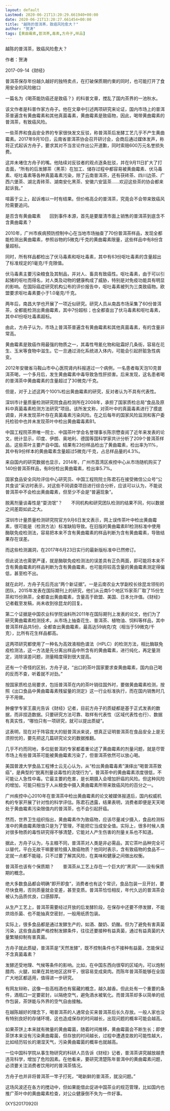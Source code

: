 ```yaml
---
layout: default
Lastmod: 2020-06-21T13:20:29.661940+00:00
date: 2020-06-21T13:20:27.661454+00:00
title: "越陈的普洱茶，致癌风险愈大？"
author: "贺涛"
tags: [黄曲霉素,普洱茶,毒素,方舟子,样品]
---
```


越陈的普洱茶，致癌风险愈大？

作者：贺涛

2017-09-14《财经》

普洱茶保存年份越久越好的独特卖点，在打破保质期约束的同时，也可能打开了食用安全的风险敞口

一篇名为《喝茶能防癌还是致癌？》的科普文章，搅乱了国内茶界的一池秋水。

该文作者是科普作家方舟子。他在文章中引述两项研究来论证，国内市场上的普洱茶普遍含有黄曲霉素和其他真菌毒素，黄曲霉素是致癌物，因此，喝带黄曲霉素的普洱茶，有致癌风险。

一些茶界和食品安全界的专家很快发文反驳，称普洱茶后发酵工艺几乎不产生黄曲霉素。2017年9月10日，云南省普洱茶协会召开研讨会，会商后通过媒体发声，称将正式起诉方舟子，要求其对不当言论作出公开道歉，同时索赔600万元名誉损失费。

这并未堵住方舟子的嘴。他陆续对反驳者的观点逐条批驳，并在9月11日扩大了打击面，“所有的后发酵茶（黑茶）在加工、储存过程中都容易被黄曲霉素、伏马毒素、呕吐毒素等各种真菌毒素污染，除了云南普洱茶，还有茯砖茶、四川边茶、广西六堡茶、湖北青砖茶、湖南安化黑茶、安徽六安篮茶……欢迎这些茶的协会都来起诉我。”

喧嚣于尘上，起诉难以一时有结果。但价格高企的普洱茶，究竟会不会带来致癌风险需要追问。

是否含有黄曲霉素　　回到事件本源，首先是要厘清市面上销售的普洱茶到底含不含黄曲霉素？

2010年，广州市疾病预防控制中心在当地市场抽查了70份普洱茶样品，发现全都能检测出黄曲霉素，参照谷物的5微克/千克的黄曲霉素限量，这些样品中有8份含量超标。

同时，所有样品都检出了伏马毒素和呕吐毒素，其中有63份呕吐毒素的含量超出了标准规定的1毫克/千克限值。

伏马毒素主要污染粮食及其制品，并对人、畜具有致癌性。呕吐毒素，由于可以引起猪的呕吐而得名，对人类及动物的健康构成了威胁，特别是对免疫功能具有明显的影响。在国际癌症研究机构公布的评价报告中，呕吐毒素被列为三类致癌物。欧盟要求呕吐毒素要小于1.0毫克/千克。

两年后，南昌大学也开展了一项近似研究。研究人员从南昌市场采集了60份普洱茶，全都能检测出黄曲霉素，其中7份超标；也全都查出了伏马毒素和呕吐毒素，其中41份呕吐毒素超标。

由此，方舟子认为，市场上普洱茶普遍含有黄曲霉素和其他真菌毒素，有的含量非常高。

黄曲霉素是致癌作用最强的物质之一，其毒性甩氰化物和砒霜好几条街，容易在花生、玉米等食物中滋生。它一旦通过消化系统进入体内，可能会引起肝脏急性病变。

2012年安徽省马鞍山市中心医院肾内科报道过一个病例，一名患者每天泡10克普洱茶喝，一个多月后，发生黄曲霉素中毒导致急性肝损害。后来发现，这名患者喝的普洱茶中黄曲霉素的含量超过了30微克/千克。

但是，对于上述这两个100%检出黄曲霉素的研究，反对者认为不具有代表性。

深圳市计量质量检测研究院食品检测所在2008年，承担了国家质检总局“食品及原料中真菌毒素检测方法研究”项目。该所发文称，对茶叶中的真菌毒素进行了摸底调查，并未发现茶叶存在真菌毒素污染风险。在之后每年的国家风险监测和客户委托检验中也并未发现茶叶中检出黄曲霉毒素B1。

中国工程院茶界唯一院士、中国茶叶学会名誉理事长陈宗懋查阅了近年来发表的论文，统计显示，印度、伊朗、奥地利、德国等国科学家共计分析了209个普洱茶样品，这些茶叶主要产自中国。结果有23份样品检出了黄曲霉素，检出率为11%，其中有9份样本的黄曲霉素含量超过5微克/千克，占总样品量的4.3%。

来自国内的研究数据也显示，2014年，广州市荔湾区疾控中心从市场随机购买了140份普洱茶样品，有8份检出黄曲霉素，检出率5.7%。

国家食品安全风险评估中心研究员、中国工程院院士陈君石在接受微信公众号“公共食谈”采访时表示，对这些不同调查项目进行综合分析，应该可以认为，不能说普洱茶中不会检出黄曲霉素，但至少不会是“普遍现象”。

脱离剂量谈毒性是“耍流氓”？　　不同机构和研究团队检测的结果不同，何以数据之间差距如此之大。

深圳市计量质量检测研究院官方9月6日发文表示，网上误传茶叶中检出黄曲霉素，很可能是（检测方法）标准缺陷导致。在旧版的黄曲霉素B1检测标准中使用酶联免疫检测法，容易把本来不含有黄曲霉素的样品判断为含有黄曲霉素，导致结果存在误差。

而这些检测漏洞，在2017年6月23日实行的最新版标准中已然修订。

但此说法也需更严谨，就是酶联免疫检测法的误差具有正负两面，即可能将本来不含有黄曲霉素的样品判断为含有黄曲霉素，也可能将较高含量的黄曲霉素测定得偏低，甚至检不出。

就在此时，方舟子先后亮出“两个新证据”。一是云南农业大学副校长徐昆龙领衔的团队，2015年发表在国际期刊上的研究，他们从云南5个地区15家茶厂取了15份生茶和15份熟茶，全都查出黄曲霉素，含量高于欧盟、美国、日本允许值。《财经》记者截至发稿，尚未收到徐昆龙的回复。

第二个证据是中国农业科学院油料所2011年在国际期刊上发表的论文，他们为了研究黄曲霉素检测技术，从市场上抽查花生、普洱茶、植物油、饲料等样品，其中普洱茶样品共5份，全都查出黄曲霉素，最高达59纳克/克（相当于59微克/千克），比所有花生样品都高。

这两项研究都使用了一种名为高效液相色谱法（HPLC）的检测方法，相比酶联免疫检测法，这一方法是先分离出样品中所含有的黄曲霉素，进行纯化，再定量测定，消除误差问题，测量精度得到很大提高。

还有一个奇怪的区别，方舟子说，“出口的茶叶国家要求查黄曲霉素，国内自己喝的反而不查，听着就不对劲。”

按国家质检总局要求，包括普洱茶在内的茶叶销往国外时，要做黄曲霉素检测，按照《出口食品中黄曲霉毒素残留量的测定》这一行业标准执行，而在国内销售时几乎不用做。

肿瘤学专家王晨光告诉《财经》记者，目前方舟子的质疑都是基于正式发表的数据，而非捏造数据。只要研究方法可靠、取样有代表性（区域代表性也行）、数据有真实性，“哪怕只有一项研究，就可以提出质疑”。

这表明，现在对于阵容庞大的挺普洱派来说，想真正证明普洱茶在食品安全上是无须担忧的，要先把这几篇研究论文的数据推翻。

几乎不约而同地，多位挺普洱的专家都着重论述了黄曲霉素的剂量问题，就是尽管市场上有些普洱茶可能被黄曲霉素污染了，但普洱茶依然可以放心喝。

美国普渡大学食品工程博士云无心认为，从“检出黄曲霉毒素”演绎出“喝普洱茶致癌”，是典型的“脱离剂量谈毒性的流氓行为”。普洱茶中的黄曲霉素浓度很低，不可能让人急性中毒。它最主要的危害，是长期摄入会增加肝癌的风险。但这种风险的增加，可能只相当于人从粮食中摄入黄曲霉素所带来致癌风险的百分之一。

广州疾控中心2010年在普洱茶中检出黄曲霉素的论文被媒体报道后，国内权威机构的专家开展了针对性的科学评估。陈君石透露，结果表明，消费者即便是天天喝处于黄曲霉素污染限值内的普洱茶，也不会引起肝癌。

然而，世界卫生组织指出，黄曲霉素作为致癌物，应该尽量减少摄入，食品检测标准中的黄曲霉素限值只是为了管理，不能把它当成安全值。实际上，很多时候人类对很多物质的毒性研究得不够清楚，它能对人产生伤害的剂量关系也不知道。

据此，方舟子认为，与主粮不同，普洱茶对人类是非必需品，其它茶叶品种完全可以替代，平白无故干嘛要冒险摄入致癌物质？他同时表示，含有致癌物的食品不一定就一点都不能碰，只不过要了解其风险，在美味和健康之间做出权衡。

普洱茶也该有个保质期？　　普洱茶从工艺上存在一个巨大的“黑洞”——没有保质期的概念。

绝大多数食品都会明确“即开即食”，消费者也有这个常识，食品包装一旦开封，要尽快食用，否则质量就会变差，甚至变质。普洱茶恰恰相反，年代久远的普洱茶会被认为品质优良，口感醇厚。

从生产工艺上，普洱茶需要经过开放的后发酵阶段，在保存中还要不停发酵，不能烘焙杀菌、也不能抽真空密封，一般用纸质包装。

实际上，很多食品都是通过发酵生产的，如酒、酸奶、奶酪。但为了避免有害真菌污染，这些食品要严格控制发酵条件，往往还要接种有益真菌，通过有益真菌的大量繁殖抑制有害真菌。

方舟子就此质疑，普洱茶是“天然发酵”，既不控制条件也不接种有益菌，怎能保证不含真菌毒素？

发酵还受地理、气候等条件的影响。比如，在中国东西向很窄的区域内，可以炮制腊肉、火腿，如果在其他地区这样干，很容易变成臭肉。而陈年普洱茶能够在全国广大地区都适用，值得进一步研究。

有网友辩称，这像一些高档酒也有窖藏的概念，越久越香。但此处有一个重要的条件，酒瓶口一定要密封，以隔绝空气，避免酒水被氧化。而普洱茶却多以简单的纸作包装，茶饼能与外界的空气自由接触。

在越陈越好的理念下，喝普洱茶的人通常会买来普洱茶后长久存放。一般人家也没有特别良好的存储环境，这也造成保存的时间越长，出现问题的概率可能会越高。

如果茶饼上本来就有微量的黄曲霉菌，随着时间推移，黄曲霉菌会不断生长；即使茶饼本来没有污染黄曲霉菌，但存放的时间越长，过程中遭遇变故的可能性越大，比如经历较长的潮湿天气，污染黄曲霉菌的概率也就越高。

一位中国科学院从事生物研究的科研人员告诉《财经》记者，普洱茶讲究越放越贵违背科学，增加了危险因素。在他看来，要研究清楚陈年普洱中的黄曲霉素问题，必须要关注消费者饮用时的普洱茶情况。

方舟子也并非将普洱茶一竿子打死，“喝新鲜的普洱茶，就没问题。”

这场风波还在各方的搅动中，但如果能借此促进中国茶业的规范管理，比如国内也推广茶叶中的黄曲霉素检查，对公众健康倒不失为一件好事。

(XYS20170920)

